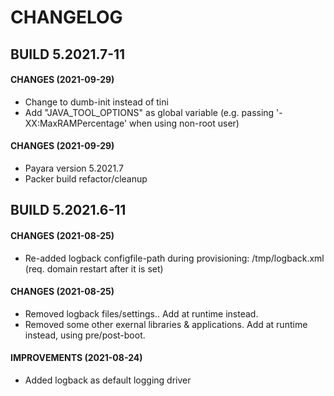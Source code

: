 # CHANGELOG

## BUILD 5.2021.7-11
#### CHANGES (2021-09-29)
  * Change to dumb-init instead of tini
  * Add "JAVA_TOOL_OPTIONS" as global variable (e.g. passing '-XX:MaxRAMPercentage' when using non-root user)
#### CHANGES (2021-09-29)
  * Payara version 5.2021.7
  * Packer build refactor/cleanup

## BUILD 5.2021.6-11
#### CHANGES (2021-08-25)
  * Re-added logback configfile-path during provisioning: /tmp/logback.xml (req. domain restart after it is set)
#### CHANGES (2021-08-25)
  * Removed logback files/settings.. Add at runtime instead.
  * Removed some other exernal libraries & applications. Add at runtime instead, using pre/post-boot.
#### IMPROVEMENTS (2021-08-24)
  * Added logback as default logging driver

